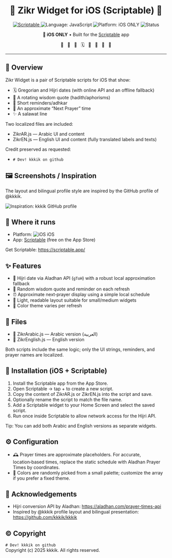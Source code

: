 <h1 align="center">📿 Zikr Widget for iOS (Scriptable) </h1>

<p align="center">
  <a href="https://scriptable.app/">
    <img alt="Scriptable" src="https://img.shields.io/badge/Scriptable-iOS-000000?logo=apple&logoColor=white&labelColor=000000&color=555555">
  </a>
  <img alt="Language: JavaScript" src="https://img.shields.io/badge/JavaScript-F7DF1E?logo=javascript&logoColor=000">
  <img alt="Platform: iOS ONLY" src="https://img.shields.io/badge/iOS-Only-000000?logo=apple&logoColor=white">
  <img alt="Status" src="https://img.shields.io/badge/Status-Active-22c55e?logo=github">
</p>

<p align="center">
  <strong> iOS ONLY</strong> • Built for the <a href="https://scriptable.app/">Scriptable</a> app
</p>

<p align="center">
  <span title="iOS">🍎</span>&nbsp;&nbsp;
  <span title="Home Screen Widget">📱</span>&nbsp;&nbsp;
  <span title="Scriptable">🧩</span>&nbsp;&nbsp;
  <span title="Hijri/Gregorian Dates">🗓️</span>&nbsp;&nbsp;
  <span title="Next Prayer">🕋</span>&nbsp;&nbsp;
  <span title="Dhikr/Reminder">🔔</span>&nbsp;&nbsp;
  <span title="Quotes">📝</span>&nbsp;&nbsp;
  <span title="Theme Colors">🎨</span>
</p>

---

## 🧭 Overview

Zikr Widget is a pair of Scriptable scripts for iOS that show:
- 🗓️ Gregorian and Hijri dates (with online API and an offline fallback)
- 📝 A rotating wisdom quote (hadith/aphorisms)
- 🔔 Short reminders/adhkar
- 🕋 An approximate “Next Prayer” time
- ✨ A salawat line

Two localized files are included:
- ZikrAR.js — Arabic UI and content
- ZikrEN.js — English UI and content (fully translated labels and texts)

Credit preserved as requested:
- `# Dev! kkkik on github`

## 🖼️ Screenshots / Inspiration

The layout and bilingual profile style are inspired by the GitHub profile of @kkkik.

![Inspiration: kkkik GitHub profile](https://sjc.microlink.io/X5iLuPZACf04ixBwPJObYtIeJEjravLFvPLpBqj3nKymRYQhWLscQZo7Nbva0gAkf4vZb_53t2RseBCFQ-9_oA.jpeg)

## 📍 Where it runs

- Platform: <img alt="iOS" src="https://img.shields.io/badge/iOS-000000?logo=apple&logoColor=white"> iOS
- App: <a href="https://scriptable.app/">Scriptable</a> (free on the App Store)

Get Scriptable: https://scriptable.app/

## ✨ Features

- 🌙 Hijri date via Aladhan API (`gToH`) with a robust local approximation fallback
- 🧠 Random wisdom quote and reminder on each refresh
- ⏰ Approximate next‑prayer display using a simple local schedule
- 📐 Light, readable layout suitable for small/medium widgets
- 🎨 Color theme varies per refresh

## 📁 Files

- 📄 ZikrArabic.js — Arabic version (اﻟﻌﺮﺑﻴﺔ)
- 📄 ZikrEnglish.js — English version

Both scripts include the same logic; only the UI strings, reminders, and prayer names are localized.

## 🚀 Installation (iOS + Scriptable)

1. Install the Scriptable app from the App Store.
2. Open Scriptable → tap + to create a new script.
3. Copy the content of ZikrAR.js or ZikrEN.js into the script and save.
4. Optionally rename the script to match the file name.
5. Add a Scriptable widget to your Home Screen and select the saved script.
6. Run once inside Scriptable to allow network access for the Hijri API.

Tip: You can add both Arabic and English versions as separate widgets.

## ⚙️ Configuration

- 🕰️ Prayer times are approximate placeholders. For accurate, location‑based times, replace the static schedule with Aladhan Prayer Times by coordinates.
- 🎨 Colors are randomly picked from a small palette; customize the array if you prefer a fixed theme.

## 🙏 Acknowledgements

- Hijri conversion API by Aladhan: https://aladhan.com/prayer-times-api
- Inspired by @kkkik profile layout and bilingual presentation: https://github.com/kkkik/kkkik

## © Copyright

`# Dev! kkkik on github`  
Copyright (c) 2025 kkkik. All rights reserved.
